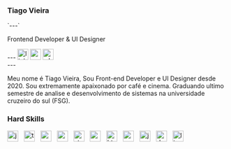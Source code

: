 <h3 align="left">Tiago Vieira</h3>
`---`
<p align="left">Frontend Developer & UI Designer</p>
<div align="left">
 ---
   <img href="https://www.linkedin.com/in/tgvieirabr/" src="https://img.shields.io/static/v1?message=tgvieirabr&logo=linkedin&label=&color=0077B5&logoColor=white&labelColor=&style=for-the-badge" height="25" alt="linkedin logo"  />
      <img href="mailto:tiago@tgdev.be" src="https://img.shields.io/static/v1?message=tiago@tgdev.be&logo=gmail&label=&color=D14836&logoColor=white&labelColor=&style=for-the-badge" height="25" alt="gmail logo"  />
  <img href="https://wa.me/5554996376693" src="https://img.shields.io/static/v1?message=Whatsapp&logo=whatsapp&label=&color=25D366&logoColor=white&labelColor=&style=for-the-badge" height="25" alt="whatsapp logo"  />
</div>
---
<p align="left">Meu nome é Tiago Vieira, Sou Front-end Developer e UI Designer desde 2020.
  Sou extremamente apaixonado por café e cinema.
Graduando ultimo semestre de analise e desenvolvimento de sistemas na universidade cruzeiro do sul (FSG).
</p>
<h3 align="left">Hard Skills</h3>
<div align="left">
  <img src="https://img.shields.io/badge/JavaScript-F7DF1E?logo=javascript&logoColor=black&style=for-the-badge" height="25" alt="javascript logo"  />
  <img width="5" />
  <img src="https://img.shields.io/badge/TypeScript-3178C6?logo=typescript&logoColor=white&style=for-the-badge" height="25" alt="typescript logo"  />
  <img width="5" />
  <img src="https://img.shields.io/badge/React-61DAFB?logo=react&logoColor=black&style=for-the-badge" height="25" alt="react logo"  />
  <img width="5" />
  <img src="https://img.shields.io/badge/Next.js-000000?logo=nextdotjs&logoColor=white&style=for-the-badge" height="25" alt="nextjs logo"  />
  <img width="5" />
  <img src="https://skillicons.dev/icons?i=styledcomponents" height="25" alt="styledcomponents logo"  />
  <img width="5" />
  <img src="https://skillicons.dev/icons?i=emotion" height="25" alt="emotion logo"  />
  <img width="5" />
  <img src="https://img.shields.io/badge/HTML5-E34F26?logo=html5&logoColor=white&style=for-the-badge" height="25" alt="html5 logo"  />
  <img width="5" />
  <img src="https://img.shields.io/badge/CSS3-1572B6?logo=css3&logoColor=white&style=for-the-badge" height="25" alt="css3 logo"  />
  <img width="5" />
  <img src="https://img.shields.io/badge/jQuery-0769AD?logo=jquery&logoColor=white&style=for-the-badge" height="25" alt="jquery logo"  />
  <img width="5" />
  <img src="https://img.shields.io/badge/Docker-2496ED?logo=docker&logoColor=white&style=for-the-badge" height="25" alt="docker logo"  />
  <img width="5" />
  <img src="https://img.shields.io/badge/Linux-FCC624?logo=linux&logoColor=black&style=for-the-badge" height="25" alt="linux logo"  />
</div>
